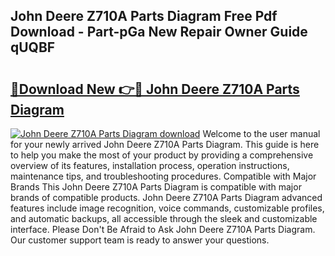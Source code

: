 ## John Deere Z710A Parts Diagram Free Pdf Download - Part-pGa New Repair Owner Guide qUQBF

# <h2><a href="http://dfre9i5.blite.top/?on=John+Deere+Z710A+Parts+Diagram">🔗Download New 👉🔴 John Deere Z710A Parts Diagram</a></h2>

[![John Deere Z710A Parts Diagram download](https://i.imgur.com/lujVjoI.png)](http://dfre9i5.blite.top/?on=John+Deere+Z710A+Parts+Diagram)
Welcome to the user manual for your newly arrived John Deere Z710A Parts Diagram. This guide is here to help you make the most of your product by providing a comprehensive overview of its features, installation process, operation instructions, maintenance tips, and troubleshooting procedures. Compatible with Major Brands This John Deere Z710A Parts Diagram is compatible with major brands of compatible products. John Deere Z710A Parts Diagram advanced features include image recognition, voice commands, customizable profiles, and automatic backups, all accessible through the sleek and customizable interface. Please Don't Be Afraid to Ask John Deere Z710A Parts Diagram. Our customer support team is ready to answer your questions.
